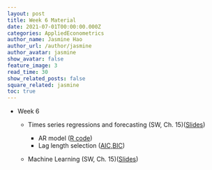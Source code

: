 ```yaml
---
layout: post
title: Week 6 Material
date: 2021-07-01T00:00:00.000Z
categories: AppliedEconometrics
author_name: Jasmine Hao
author_url: /author/jasmine
author_avatar: jasmine
show_avatar: false
feature_image: 3
read_time: 30
show_related_posts: false
square_related: jasmine
toc: true
---
```


- Week 6

  - Times series regressions and forecasting (SW, Ch. 15)([Slides](2021/Theory/11_time_series.pdf))

    - AR model ([R code](https://www.econometrics-with-r.org/14.3-autoregressions.html))
    - Lag length selection ([AIC,BIC](https://www.econometrics-with-r.org/14.6-llsuic.html))

  - Machine Learning (SW, Ch. 15)([Slides](2021/Theory/12_big_data.pdf))
